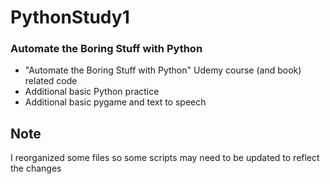 # PythonStudy1

### Automate the Boring Stuff with Python

- "Automate the Boring Stuff with Python" Udemy course (and book) related code
- Additional basic Python practice
- Additional basic pygame and text to speech
## Note

I reorganized some files so some scripts may need to be updated to reflect the changes
